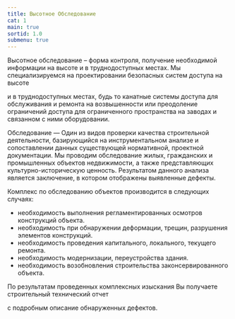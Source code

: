 ```yaml
---
title: Высотное Обследование
cat: 1
main: true
sortid: 1.0
submenu: true
---
```


Высотное обследование – форма контроля, получение необходимой информации на высоте и в труднодоступных местах. 
Мы специализируемся на проектировании безопасных систем доступа на высоте 
<!-- {% link safety.md %} --> 
и в труднодоступных местах, будь то канатные системы доступа для обслуживания и ремонта на возвышенности или преодоление ограничений доступа для ограниченного пространства на заводах и связанном с ними оборудовании.
 
Обследование — Один из видов проверки качества строительной деятельности, базирующийся на инструментальном анализе и сопоставлении данных существующей нормативной, проектной документации. 
Мы проводим обследование жилых, гражданских и промышленных объектов недвижимости, а также представляющих культурно-историческую ценность.
Результатом данного анализа является заключение, в котором отображены выявленные дефекты.

Комплекс по обследованию объектов производится в следующих случаях:
- необходимость выполнения регламентированных осмотров конструкций объекта.
- необходимость при обнаружении деформации, трещин, разрушения элементов конструкций.
- необходимость проведения капитального, локального, текущего ремонта.
- необходимость модернизации, переустройства здания.
- необходимость возобновления строительства законсервированного объекта.

<!-- {% include profequip.md %} -->

По результатам проведенных комплексных изыскания Вы получаете строительный технический отчет 
<!-- {% link 1.4_Tech_conclus.md %} --> 
с подробным описание обнаруженных дефектов.